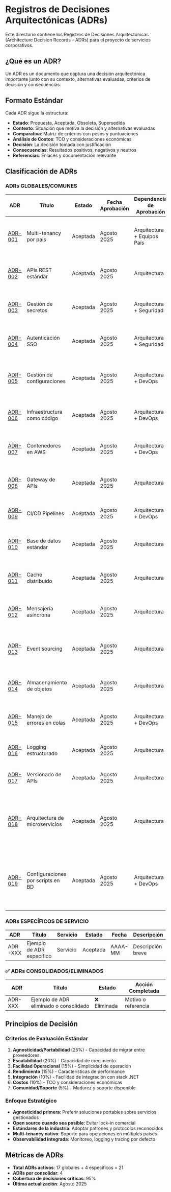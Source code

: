 # Registros de Decisiones Arquitectónicas (ADRs)

Este directorio contiene los Registros de Decisiones Arquitectónicas (Architecture Decision Records - ADRs) para el proyecto de servicios corporativos.

## ¿Qué es un ADR?

Un ADR es un documento que captura una decisión arquitectónica importante junto con su contexto, alternativas evaluadas, criterios de decisión y consecuencias.

## Formato Estándar

Cada ADR sigue la estructura:

- **Estado**: Propuesta, Aceptada, Obsoleta, Supersedida
- **Contexto**: Situación que motiva la decisión y alternativas evaluadas
- **Comparativa**: Matriz de criterios con pesos y puntuaciones
- **Análisis de Costos**: TCO y consideraciones económicas
- **Decisión**: La decisión tomada con justificación
- **Consecuencias**: Resultados positivos, negativos y neutros
- **Referencias**: Enlaces y documentación relevante

## Clasificación de ADRs

### ADRs GLOBALES/COMUNES

| ADR | Título | Estado | Fecha Aprobación | Dependencia de Aprobación | Descripción |
|-----|--------|--------|------------------|--------------------------|-------------|
| [ADR-001](./adr-001-multi-tenancy-paises) | Multi-tenancy por país | Aceptada | Agosto 2025 | Arquitectura + Equipos País | Estrategia de aislamiento y operación multipaís en todos los servicios. |
| [ADR-002](./adr-002-apis-rest-estandar) | APIs REST estándar | Aceptada | Agosto 2025 | Arquitectura | Definición de contratos, convenciones y versionado para APIs REST. |
| [ADR-003](./adr-003-gestion-secretos) | Gestión de secretos | Aceptada | Agosto 2025 | Arquitectura + Seguridad | Solución para almacenamiento seguro y rotación de secretos. |
| [ADR-004](./adr-004-autenticacion-sso) | Autenticación SSO | Aceptada | Agosto 2025 | Arquitectura + Seguridad | Gestión centralizada de identidades y autenticación multi-tenant. |
| [ADR-005](./adr-005-gestion-configuraciones) | Gestión de configuraciones | Aceptada | Agosto 2025 | Arquitectura + DevOps | Estrategia para versionado, segregación y automatización de configuraciones. |
| [ADR-006](./adr-006-infraestructura-iac) | Infraestructura como código | Aceptada | Agosto 2025 | Arquitectura + DevOps | Uso de IaC para provisión y gestión de infraestructura multi-cloud. |
| [ADR-007](./adr-007-contenedores-aws) | Contenedores en AWS | Aceptada | Agosto 2025 | Arquitectura + DevOps | Orquestación y despliegue de microservicios en contenedores. |
| [ADR-008](./adr-008-gateway-apis) | Gateway de APIs | Aceptada | Agosto 2025 | Arquitectura | Estandarización de entrada/salida y seguridad en el acceso a APIs. |
| [ADR-009](./adr-009-cicd-pipelines) | CI/CD Pipelines | Aceptada | Agosto 2025 | Arquitectura + DevOps | Automatización de integración y despliegue continuo. |
| [ADR-010](./adr-010-base-datos-standard) | Base de datos estándar | Aceptada | Agosto 2025 | Arquitectura | Selección y lineamientos para bases de datos relacionales. |
| [ADR-011](./adr-011-cache-distribuido) | Cache distribuido | Aceptada | Agosto 2025 | Arquitectura | Estrategia de caching y consistencia para servicios críticos. |
| [ADR-012](./adr-012-mensajeria-asincrona) | Mensajería asíncrona | Aceptada | Agosto 2025 | Arquitectura | Patrones y tecnologías para comunicación asíncrona y desacoplada. |
| [ADR-013](./adr-013-event-sourcing) | Event sourcing | Aceptada | Agosto 2025 | Arquitectura | Modelo de persistencia basado en eventos para trazabilidad y auditoría. |
| [ADR-014](./adr-014-almacenamiento-objetos) | Almacenamiento de objetos | Aceptada | Agosto 2025 | Arquitectura | Solución para almacenamiento masivo y seguro de archivos y documentos. |
| [ADR-015](./adr-015-manejo-errores-cola) | Manejo de errores en colas | Aceptada | Agosto 2025 | Arquitectura + DevOps | Estrategia para resiliencia y reprocesamiento de mensajes fallidos. |
| [ADR-016](./adr-016-logging-estructurado) | Logging estructurado | Aceptada | Agosto 2025 | Arquitectura | Estandarización de logs estructurados y observabilidad. |
| [ADR-017](./adr-017-versionado-apis) | Versionado de APIs | Aceptada | Agosto 2025 | Arquitectura | Estrategia de versionado y ciclo de vida de APIs. |
| [ADR-018](./adr-018-arquitectura-microservicios) | Arquitectura de microservicios | Aceptada | Agosto 2025 | Arquitectura | Modelo de descomposición, comunicación y despliegue basado en microservicios para escalabilidad y resiliencia. |
| [ADR-019](./adr-019-configuraciones-scripts-bd) | Configuraciones por scripts en BD | Aceptada | Agosto 2025 | Arquitectura + DevOps | Ejecución controlada y versionada de scripts SQL para configuraciones iniciales o puntuales en base de datos multi-motor. |

### ADRs ESPECÍFICOS DE SERVICIO

| ADR | Título | Servicio | Estado | Fecha | Descripción |
|-----|--------|----------|--------|-------|-------------|
| ADR-XXX | Ejemplo de ADR específico | Servicio | Aceptada | AAAA-MM | Descripción breve |

### ✅ ADRs CONSOLIDADOS/ELIMINADOS

| ADR | Título | Estado | Acción Completada |
|-----|--------|--------|------------------|
| ADR-XXX | Ejemplo de ADR eliminado o consolidado | ❌ Eliminada | Motivo o referencia |

## Principios de Decisión

### Criterios de Evaluación Estándar

1. **Agnosticidad/Portabilidad** (25%) - Capacidad de migrar entre proveedores
2. **Escalabilidad** (20%) - Capacidad de crecimiento
3. **Facilidad Operacional** (15%) - Simplicidad de operación
4. **Rendimiento** (15%) - Características de performance
5. **Integración** (10%) - Facilidad de integración con stack .NET
6. **Costos** (10%) - TCO y consideraciones económicas
7. **Comunidad/Soporte** (5%) - Madurez y soporte disponible

### Enfoque Estratégico

- **Agnosticidad primera**: Preferir soluciones portables sobre servicios gestionados
- **Open source cuando sea posible**: Evitar lock-in comercial
- **Estándares de la industria**: Adoptar patrones y protocolos reconocidos
- **Multi-tenancy nativo**: Soporte para operaciones en múltiples países
- **Observabilidad integrada**: Monitoreo, logging y tracing por defecto

## Métricas de ADRs

- **Total ADRs activos**: 17 globales + 4 específicos = 21
- **ADRs por consolidar**: 4
- **Cobertura de decisiones críticas**: 95%
- **Última actualización**: Agosto 2025
